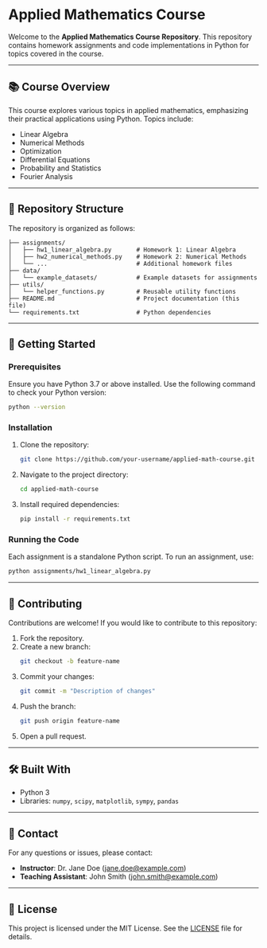 # Applied Mathematics Course

Welcome to the **Applied Mathematics Course Repository**. This repository contains homework assignments and code implementations in Python for topics covered in the course.

---

## 📚 Course Overview
This course explores various topics in applied mathematics, emphasizing their practical applications using Python. Topics include:

- Linear Algebra
- Numerical Methods
- Optimization
- Differential Equations
- Probability and Statistics
- Fourier Analysis

---

## 📂 Repository Structure
The repository is organized as follows:

```
├── assignments/
│   ├── hw1_linear_algebra.py       # Homework 1: Linear Algebra
│   ├── hw2_numerical_methods.py    # Homework 2: Numerical Methods
│   └── ...                         # Additional homework files
├── data/
│   └── example_datasets/           # Example datasets for assignments
├── utils/
│   └── helper_functions.py         # Reusable utility functions
├── README.md                       # Project documentation (this file)
└── requirements.txt                # Python dependencies
```

---

## 🚀 Getting Started

### Prerequisites
Ensure you have Python 3.7 or above installed. Use the following command to check your Python version:

```bash
python --version
```

### Installation
1. Clone the repository:
   ```bash
   git clone https://github.com/your-username/applied-math-course.git
   ```

2. Navigate to the project directory:
   ```bash
   cd applied-math-course
   ```

3. Install required dependencies:
   ```bash
   pip install -r requirements.txt
   ```

### Running the Code
Each assignment is a standalone Python script. To run an assignment, use:
```bash
python assignments/hw1_linear_algebra.py
```

---

## 📌 Contributing
Contributions are welcome! If you would like to contribute to this repository:

1. Fork the repository.
2. Create a new branch:
   ```bash
   git checkout -b feature-name
   ```
3. Commit your changes:
   ```bash
   git commit -m "Description of changes"
   ```
4. Push the branch:
   ```bash
   git push origin feature-name
   ```
5. Open a pull request.

---

## 🛠️ Built With
- Python 3
- Libraries: `numpy`, `scipy`, `matplotlib`, `sympy`, `pandas`

---

## 📧 Contact
For any questions or issues, please contact:
- **Instructor**: Dr. Jane Doe (jane.doe@example.com)
- **Teaching Assistant**: John Smith (john.smith@example.com)

---

## 📜 License
This project is licensed under the MIT License. See the [LICENSE](LICENSE) file for details.
